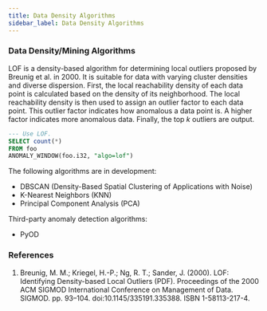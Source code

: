 ```yaml
---
title: Data Density Algorithms
sidebar_label: Data Density Algorithms
---
```


### Data Density/Mining Algorithms

LOF is a density-based algorithm for determining local outliers proposed by Breunig et al. in 2000. It is suitable for data with varying cluster densities and diverse dispersion. First, the local reachability density of each data point is calculated based on the density of its neighborhood. The local reachability density is then used to assign an outlier factor to each data point. This outlier factor indicates how anomalous a data point is. A higher factor indicates more anomalous data. Finally, the top *k* outliers are output.

```SQL
--- Use LOF.
SELECT count(*)
FROM foo
ANOMALY_WINDOW(foo.i32, "algo=lof")
```

The following algorithms are in development:

- DBSCAN (Density-Based Spatial Clustering of Applications with Noise)
- K-Nearest Neighbors (KNN)
- Principal Component Analysis (PCA)

Third-party anomaly detection algorithms:

- PyOD

### References

1. Breunig, M. M.; Kriegel, H.-P.; Ng, R. T.; Sander, J. (2000). LOF: Identifying Density-based Local Outliers (PDF). Proceedings of the 2000 ACM SIGMOD International Conference on Management of Data. SIGMOD. pp. 93–104. doi:10.1145/335191.335388. ISBN 1-58113-217-4.
